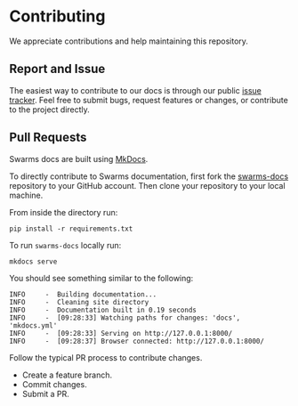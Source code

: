 # Contributing

We appreciate contributions and help maintaining this repository.

## Report and Issue
The easiest way to contribute to our docs is through our public [issue tracker](https://github.com/kyegomez/swarms-docs/issues). Feel free to submit bugs, request features or changes, or contribute to the project directly. 

## Pull Requests

Swarms docs are built using [MkDocs](https://squidfunk.github.io/mkdocs-material/getting-started/). 

To directly contribute to Swarms documentation, first fork the [swarms-docs](https://github.com/kyegomez/swarms-docs) repository to your GitHub account. Then clone your repository to your local machine.

From inside the directory run: 

```pip install -r requirements.txt```

To run `swarms-docs` locally run: 

```mkdocs serve```

You should see something similar to the following: 

```
INFO     -  Building documentation...
INFO     -  Cleaning site directory
INFO     -  Documentation built in 0.19 seconds
INFO     -  [09:28:33] Watching paths for changes: 'docs', 'mkdocs.yml'
INFO     -  [09:28:33] Serving on http://127.0.0.1:8000/
INFO     -  [09:28:37] Browser connected: http://127.0.0.1:8000/
```

Follow the typical PR process to contribute changes. 

* Create a feature branch.
* Commit changes.
* Submit a PR.
